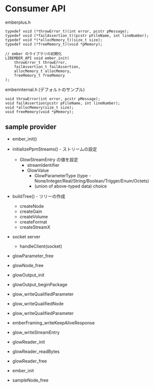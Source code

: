 Consumer API
============

emberplus.h
```
typedef void (*throwError_t)(int error, pcstr pMessage);
typedef void (*failAssertion_t)(pcstr pFileName, int lineNumber);
typedef void *(*allocMemory_t)(size_t size);
typedef void (*freeMemory_t)(void *pMemory);

// ember のライブラリの初期化
LIBEMBER_API void ember_init(
	throwError_t throwError,
	failAssertion_t failAssertion,
	allocMemory_t allocMemory,
	freeMemory_t freeMemory
);
```

emberinternal.h (デフォルトのサンプル)
```
void throwError(int error, pcstr pMessage);
void failAssertion(pcstr pFileName, int lineNumber);
void *allocMemory(size_t size); 
void freeMemory(void *pMemory);
```


sample provider
---------------
* ember_init()
* initializePpmStreams() - ストリームの設定
	* GlowStreamEntry の値を設定
		* streamIdentifier
		* GlowValue
			* GlowParameterType (type - None/Integer/Real/String/Boolean/Trigger/Enum/Octets)
			* (union of above-typed data)  choice
* buildTree() - ツリーの作成
	* createNode
	* createGain
	* createVolume
	* createFormat
	* createStreamX
* socket server
	* handleClient(socket)




* glowParameter_free
* glowNode_free
* glowOutput_init
* glowOutput_beginPackage
* glow_writeQualifiedParameter
* glow_writeQualifiedNode
* glow_writeQualifiedParameter
* emberFraming_writeKeepAliveResponse
* glow_writeStreamEntry
* glowReader_init
* glowReader_readBytes
* glowReader_free
* ember_init
* sampleNode_free

